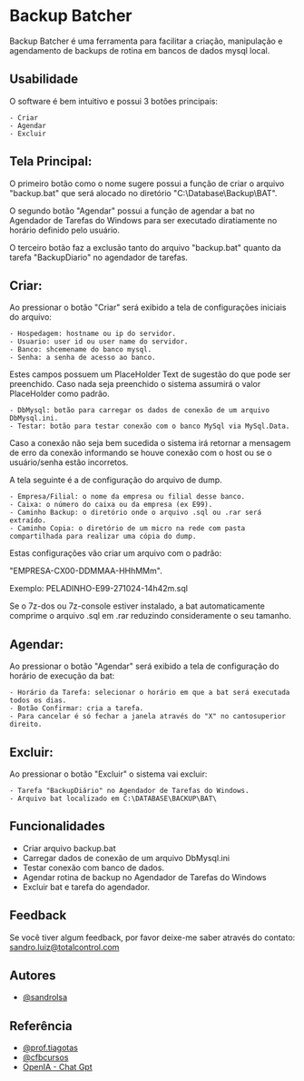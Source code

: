 
# Backup Batcher

Backup Batcher é uma ferramenta para facilitar a criação, manipulação e agendamento de backups de rotina em bancos de dados mysql local.


## Usabilidade

O software é bem intuitivo e possui 3 botões principais:

    - Criar
    - Agendar
    - Excluir

## Tela Principal:
O primeiro botão como o nome sugere possui a função de criar o arquivo "backup.bat" que será alocado no diretório "C:\Database\Backup\BAT\". 

O segundo botão "Agendar" possui a função de agendar a bat no Agendador de Tarefas do Windows para ser executado diratiamente no horário definido pelo usuário.

O terceiro botão faz a exclusão tanto do arquivo "backup.bat" quanto da tarefa "BackupDiario" no agendador de tarefas.

## Criar:
Ao pressionar o botão "Criar" será exibido a tela de configurações iniciais do arquivo:

    - Hospedagem: hostname ou ip do servidor.
    - Usuario: user id ou user name do servidor.
    - Banco: shcemename do banco mysql.
    - Senha: a senha de acesso ao banco.

Estes campos possuem um PlaceHolder Text de sugestão do que pode ser preenchido. Caso nada seja preenchido o sistema assumirá o valor PlaceHolder como padrão.

    - DbMysql: botão para carregar os dados de conexão de um arquivo DbMysql.ini.
    - Testar: botão para testar conexão com o banco MySql via MySql.Data.

Caso a conexão não seja bem sucedida o sistema irá retornar a mensagem de erro da conexão informando se houve conexão com o host ou se o usuário/senha estão incorretos.

A tela seguinte é a de configuração do arquivo de dump.

    - Empresa/Filial: o nome da empresa ou filial desse banco.
    - Caixa: o número do caixa ou da empresa (ex E99).
    - Caminho Backup: o diretório onde o arquivo .sql ou .rar será extraído.
    - Caminho Copia: o diretório de um micro na rede com pasta compartilhada para realizar uma cópia do dump.

Estas configurações vão criar um arquivo com o padrão: 

"EMPRESA-CX00-DDMMAA-HHhMMm".

Exemplo: PELADINHO-E99-271024-14h42m.sql

Se o 7z-dos ou 7z-console estiver instalado, a bat automaticamente comprime o arquivo .sql em .rar reduzindo consideramente o seu tamanho.

## Agendar:
Ao pressionar o botão "Agendar" será exibido a tela de configuração do horário de execução da bat:

    - Horário da Tarefa: selecionar o horário em que a bat será executada todos os dias.
    - Botão Confirmar: cria a tarefa.
    - Para cancelar é só fechar a janela através do "X" no cantosuperior direito.

## Excluir:
Ao pressionar o botão "Excluir" o sistema vai excluir:

    - Tarefa "BackupDiário" no Agendador de Tarefas do Windows.
    - Arquivo bat localizado em C:\DATABASE\BACKUP\BAT\

## Funcionalidades

- Criar arquivo backup.bat
- Carregar dados de conexão de um arquivo DbMysql.ini
- Testar conexão com banco de dados.
- Agendar rotina de backup no Agendador de Tarefas do Windows
- Excluir bat e tarefa do agendador.


## Feedback

Se você tiver algum feedback, por favor deixe-me saber através do contato: sandro.luiz@totalcontrol.com


## Autores

- [@sandrolsa](https://github.com/sandrolsa)
## Referência
 
 - [@prof.tiagotas](https://www.youtube.com/@prof.tiagotas)
 - [@cfbcursos](https://www.youtube.com/@cfbcursos)
  - [OpenIA - Chat Gpt](https://chatgpt.com/)
